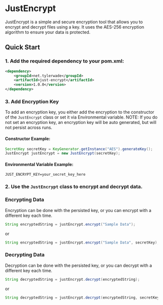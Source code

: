 # JustEncrypt
JustEncrypt is a simple and secure encryption tool that allows you to encrypt and decrypt files using a key. It uses the AES-256 encryption algorithm to ensure your data is protected.

## Quick Start
### 1. Add the required dependency to your pom.xml:
```xml
<dependency>
    <groupId>net.tylerwade</groupId>
    <artifactId>just-encrypt</artifactId>
    <version>1.0.0</version>
</dependency>
```

### 3. Add Encryption Key  
To add an encryption key, you either add the encryption to the constructor of the `JustEncrypt` class or set it via Environmental variable. NOTE: If you do not set an encryption key, an encryption key will be auto generated, but will not persist across runs.

#### Constructor Example:
```java
SecretKey secretKey = KeyGenerator.getInstance("AES").generateKey();
JustEncrypt justEncrypt = new JustEncrypt(secretKey);
```

#### Environmental Variable Example:
```
JUST_ENCRYPT_KEY=your_secret_key_here
```

### 2. Use the `JustEncrypt` class to encrypt and decrypt data.

### Encrypting Data
Encryption can be done with the persisted key, or you can encrypt with a different key each time.
```java
String encryptedString = justEncrypt.encrypt("Sample Data");
```
or
```java
String encryptedString = justEncrypt.encrypt("Sample Data", secretKey);
```

### Decrypting Data
Decryption can be done with the persisted key, or you can decrypt with a different key each time.
```java
String decryptedString = justEncrypt.decrypt(encryptedString);
```
or
```java
String decryptedString = justEncrypt.decrypt(encryptedString, secretKey);
```